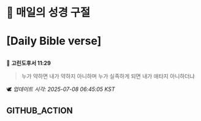 # 🙏 매일의 성경 구절
# [Daily Bible verse]
##
<!-- START_BIBLE_VERSE -->
📖 **고린도후서 11:29**
> 누가 약하면 내가 약하지 아니하며 누가 실족하게 되면 내가 애타지 아니하더냐

🕊️ _업데이트 시각: 2025-07-08 06:45:05 KST_
  <!-- END_BIBLE_VERSE -->
## GITHUB_ACTION
